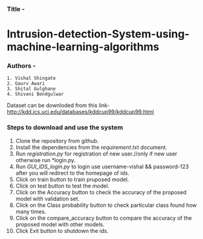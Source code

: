 ### Title -  
# Intrusion-detection-System-using-machine-learning-algorithms

### Authors -
    1. Vishal Shingate
    2. Gaurv Awari
    3. Shital Gulghane
    4. Shivani Bondgulwar


Dataset can be downloded from this link-http://kdd.ics.uci.edu/databases/kddcup99/kddcup99.html

### Steps to download and use the system
1. Clone the repository from github.
2. Install the dependencies from the *requirement.txt* document.
3. Run *registration.py* for registration of new user.//only if new user otherwise run *login.py.
4. Run *GUI_IDS_login.py* to login use username-vishal && password-123 after you will redirect to the homepage of ids.
5. Click on train button to train pruposed model.
6. Click on test button to test the model.
7. Click on the Accuracy button to check the accuracy of the proposed model with validation set.
8. Click on the Class probability button to check particular class found how many times.
9. Click on the compare_accuracy button to compare the accuracy of the proposed model with other models.
10. Click Exit button to  shutdown the ids.
